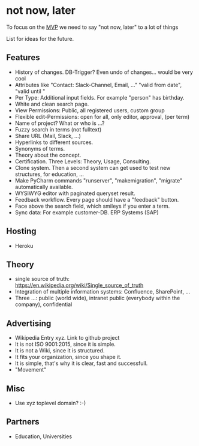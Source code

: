 # not now, later

To focus on the [MVP](https://en.wikipedia.org/wiki/Minimum_viable_product) we 
need to say "not now, later" to a lot of things

List for ideas for the future.

## Features

* History of changes. DB-Trigger? Even undo of changes... would be very cool
* Attributes like "Contact: Slack-Channel, Email, ..." "valid from date", "valid until "
* Per Type: Additional input fields. For example "person" has birthday. 
* White and clean search page.
* View Permissions: Public, all registered users, custom group
* Flexible edit-Permissions: open for all, only editor, approval, (per term)
* Name of project? What or who is ...?
* Fuzzy search in terms (not fulltext)
* Share URL (Mail, Slack, ...)
* Hyperlinks to different sources.
* Synonyms of terms.
* Theory about the concept.
* Certification. Three Levels: Theory, Usage, Consulting.
* Clone system. Then a second system can get used to test new structures, for education, ...
* Make PyCharm commands "runserver", "makemigration", "migrate" automatically available.
* WYSIWYG editor with paginated queryset result.
* Feedback workflow. Every page should have a "feedback" button.
* Face above the search field, which smileys if you enter a term.
* Sync data: For example customer-DB. ERP Systems (SAP) 


## Hosting

* Heroku

## Theory
* single source of truth: https://en.wikipedia.org/wiki/Single_source_of_truth
* Integration of multiple information systems: Confluence, SharePoint, ...
* Three ...: public (world wide), intranet public (everybody within the company), confidential

## Advertising
* Wikipedia Entry xyz. Link to github project
* It is not ISO 9001:2015, since it is simple.
* It is not a Wiki, since it is structured.
* It fits your organization, since you shape it.
* It is simple, that's why it is clear, fast and successfull.
* "Movement"

## Misc
* Use xyz toplevel domain? :-)

## Partners
* Education, Universities



